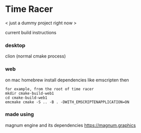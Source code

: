 # Time Racer

< just a dummy project right now >

current build instructions
### desktop 
clion (normal cmake process)

### web
on mac homebrew install dependencies like emscripten then
```
for example, from the root of time racer
mkdir cmake-build-web1
cd cmake-build-web1
emcmake cmake -S .. -B . -DWITH_EMSCRIPTENAPPLICATION=ON
```

### made using
magnum engine and its dependencies
https://magnum.graphics